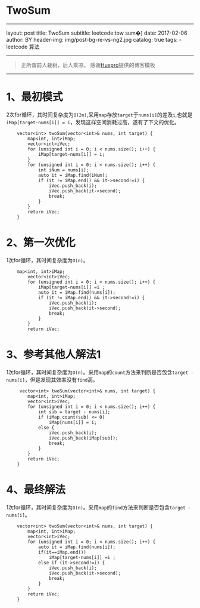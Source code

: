 ﻿# TwoSum
---
layout:     post
title:      TwoSum
subtitle:   leetcode:tow sum�)
date:       2017-02-06
author:     BY
header-img: img/post-bg-re-vs-ng2.jpg
catalog: true
tags:
    - leetcode 算法

---
> 正所谓前人栽树，后人乘凉。
> 感谢[Huxpro](https://github.com/huxpro)提供的博客模板
---
# 1、最初模式
2次for循环，其时间复杂度为`O(2n)`,采用`map`存放`target`于`nums[i]`的差及`i`,也就是`iMap[target-nums[i]] = i`，发现这样空间消耗过高，遂有了下文的优化。
```
    vector<int> twoSum(vector<int>& nums, int target) {
        map<int, int>iMap;
		vector<int>iVec;
		for (unsigned int i = 0; i < nums.size(); i++) {
			iMap[target-nums[i]] = i;
		}
		for (unsigned int i = 0; i < nums.size(); i++) {
		    int iNum = nums[i];
			auto it = iMap.find(iNum);
			if (it != iMap.end() && it->second!=i) {
			    iVec.push_back(i);
				iVec.push_back(it->second);
				break;
			}
		}
		return iVec;
    }
```
# 2、第一次优化
1次for循环，其时间复杂度为`O(n)`。
```
    map<int, int>iMap;
		vector<int>iVec;
		for (unsigned int i = 0; i < nums.size(); i++) {
			iMap[target-nums[i]] =i ;
            auto it = iMap.find(nums[i]);
			if (it != iMap.end() && it->second!=i) {
				iVec.push_back(i);
				iVec.push_back(it->second);
				break;
			}
		}
		return iVec;
```
# 3、参考其他人解法1
1次for循环，其时间复杂度为`O(n)`。采用`map`的`count`方法来判断是否包含`target - nums[i]`，但是发现其效率没有`find`高。
```
	 vector<int> twoSum(vector<int>& nums, int target) {
		map<int, int>iMap;
		vector<int>iVec;
		for (unsigned int i = 0; i < nums.size(); i++) {
			int sub = target - nums[i];
			if (iMap.count(sub) <= 0)
				iMap[nums[i]] = i;
			else {
				iVec.push_back(i);
				iVec.push_back(iMap[sub]);
				break;
			}
		}
		return iVec;
	}
```	
# 4、最终解法
1次for循环，其时间复杂度为`O(n)`。采用`map`的`find`方法来判断是否包含`target - nums[i]`。
```	
    vector<int> twoSum(vector<int>& nums, int target) {
	    map<int, int>iMap;
		vector<int>iVec;
		for (unsigned int i = 0; i < nums.size(); i++) {
            auto it = iMap.find(nums[i]);
            if(it==iMap.end())
                iMap[target-nums[i]] =i ;
			else if (it->second!=i) {
				iVec.push_back(i);
				iVec.push_back(it->second);
				break;
			}
		}
		return iVec;
	}
	 
```		
	